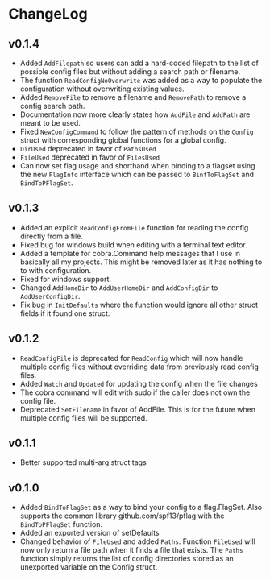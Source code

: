 # ChangeLog

## v0.1.4

- Added `AddFilepath` so users can add a hard-coded filepath to the list
  of possible config files but without adding a search path or filename.
- The function `ReadConfigNoOverwrite` was added as a way to populate the
  configuration without overwriting existing values.
- Added `RemoveFile` to remove a filename and `RemovePath` to remove a config
  search path.
- Documentation now more clearly states how `AddFile` and `AddPath` are meant to
  be used.
- Fixed `NewConfigCommand` to follow the pattern of methods on the `Config`
  struct with corresponding global functions for a global config.
- `DirUsed` deprecated in favor of `PathsUsed`
- `FileUsed` deprecated in favor of `FilesUsed`
- Can now set flag usage and shorthand when binding to a flagset using the new
  `FlagInfo` interface which can be passed to `BinfToFlagSet` and
  `BindToPFlagSet`.

## v0.1.3

- Added an explicit `ReadConfigFromFile` function for reading the config
  directly from a file.
- Fixed bug for windows build when editing with a terminal text editor.
- Added a template for cobra.Command help messages that I use in basically all
  my projects. This might be removed later as it has nothing to to with
  configuration.
- Fixed for windows support.
- Changed `AddHomeDir` to `AddUserHomeDir` and `AddConfigDir` to
  `AddUserConfigDir`.
- Fix bug in `InitDefaults` where the function would ignore all other struct
  fields if it found one struct.

## v0.1.2

- `ReadConfigFile` is deprecated for `ReadConfig` which will now handle multiple
  config files without overriding data from previously read config files.
- Added `Watch` and `Updated` for updating the config when the file changes
- The cobra command will edit with sudo if the caller does not own the config
  file.
- Deprecated `SetFilename` in favor of AddFile. This is for the future when
  multiple config files will be supported.

## v0.1.1

- Better supported multi-arg struct tags

## v0.1.0

- Added `BindToFlagSet` as a way to bind your config to a flag.FlagSet. Also
  supports the common library github.com/spf13/pflag with the `BindToPFlagSet`
  function.
- Added an exported version of setDefaults
- Changed behavior of `FileUsed` and added `Paths`. Function `FileUsed` will
  now only return a file path when it finds a file that exists. The `Paths`
  function simply returns the list of config directories stored as an
  unexported variable on the Config struct.
